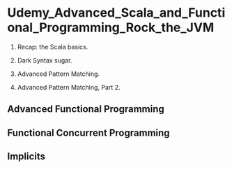 # Udemy_Advanced_Scala_and_Functional_Programming_Rock_the_JVM

1. Recap: the Scala basics.

2. Dark Syntax sugar.

3. Advanced Pattern Matching.

4. Advanced Pattern Matching, Part 2.

## Advanced Functional Programming



## 


## Functional Concurrent Programming



## Implicits






